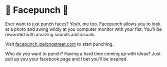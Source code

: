 # :facepunch: Facepunch :facepunch:

Ever want to just punch faces? Yeah, me too. Facepunch allows you to look at a photo and swing wildly at you computer monitor with your fist. You'll be rewarded with amazing sounds and visuals.

Visit [facepunch.joelongstreet.com](http://facepunch.joelongstreet.com) to start punching.

Who do you want to punch? Having a hard time coming up with ideas? Just pull up you your facebook page and I bet you'll be inspired.
